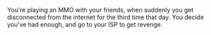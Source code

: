 You're playing an MMO with your friends, when suddenly you get disconnected from the internet for the third time that day. You decide you've had enough, and go to your ISP to get revenge.